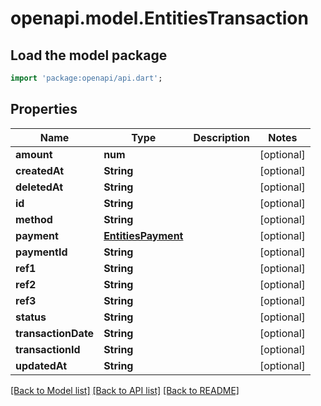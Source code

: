 # openapi.model.EntitiesTransaction

## Load the model package
```dart
import 'package:openapi/api.dart';
```

## Properties
Name | Type | Description | Notes
------------ | ------------- | ------------- | -------------
**amount** | **num** |  | [optional] 
**createdAt** | **String** |  | [optional] 
**deletedAt** | **String** |  | [optional] 
**id** | **String** |  | [optional] 
**method** | **String** |  | [optional] 
**payment** | [**EntitiesPayment**](EntitiesPayment.md) |  | [optional] 
**paymentId** | **String** |  | [optional] 
**ref1** | **String** |  | [optional] 
**ref2** | **String** |  | [optional] 
**ref3** | **String** |  | [optional] 
**status** | **String** |  | [optional] 
**transactionDate** | **String** |  | [optional] 
**transactionId** | **String** |  | [optional] 
**updatedAt** | **String** |  | [optional] 

[[Back to Model list]](../README.md#documentation-for-models) [[Back to API list]](../README.md#documentation-for-api-endpoints) [[Back to README]](../README.md)


